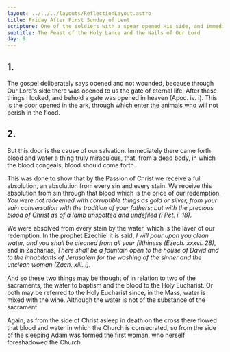 ```yaml
---
layout: ../../../layouts/ReflectionLayout.astro
title: Friday After First Sunday of Lent
scripture: One of the soldiers with a spear opened His side, and immediately there came out blood and water.--John xix. 34.
subtitle: The Feast of the Holy Lance and the Nails of Our Lord
day: 9
---
```


## 1.

The gospel deliberately says opened and not wounded, because through Our Lord's side there was opened to us the gate of eternal life. After these things I looked, and behold a gate was opened in heaven (Apoc. iv. i). This is the door opened in the ark, through which enter the animals who will not perish in the flood.

## 2.

But this door is the cause of our salvation. Immediately there came forth blood and water a thing truly miraculous, that, from a dead body, in which the blood congeals, blood should come forth.

This was done to show that by the Passion of Christ we receive a full absolution, an absolution from every sin and every stain. We receive this absolution from sin through that blood which is the price of our redemption. _You were not redeemed with corruptible things as gold or silver, from your vain conversation with the tradition of your fathers; but with the precious blood of Christ as of a lamb unspotted and undefiled (i Pet. i. 18)_.

We were absolved from every stain by the water, which is the laver of our redemption. In the prophet Ezechiel it is said, _I will pour upon you clean water, and you shall be cleaned from all your filthiness (Ezech. xxxvi. 28)_, and in Zacharias, _There shall be a fountain open to the house of David and to the inhabitants of Jerusalem for the washing of the sinner and the unclean woman (Zach. xiii. i)_.

And so these two things may be thought of in relation to two of the sacraments, the water to baptism and the blood to the Holy Eucharist. Or both may be referred to the Holy Eucharist since, in the Mass, water is mixed with the wine. Although the water is not of the substance of the sacrament.

Again, as from the side of Christ asleep in death on the cross there flowed that blood and water in which the Church is consecrated, so from the side of the sleeping Adam was formed the first woman, who herself foreshadowed the Church.

